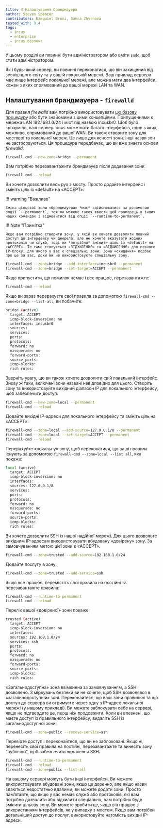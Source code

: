 ```yaml
---
title: 4 Налаштування брандмауера
author: Steven Spencer
contributors: Ezequiel Bruni, Ganna Zhyrnova
tested_with: 9.4
tags:
  - incus
  - enterprise
  - incus безпека
---
```


У цьому розділі ви повинні бути адміністратором або вміти `sudo`, щоб стати адміністратором.

Як і будь-який сервер, ви повинні переконатися, що він захищений від зовнішнього світу та у вашій локальній мережі. Ваш приклад сервера має лише інтерфейс локальної мережі, але можна мати два інтерфейси, кожен з яких спрямований до вашої мережі LAN та WAN.

## Налаштування брандмауера - `firewalld`

Для правил _firewalld_ вам потрібно використовувати [цю базову процедуру](../../guides/security/firewalld.md) або бути знайомими з цими концепціями. Припущеннями є мережа LAN 192.168.1.0/24 і міст під назвою incusbr0. Щоб було зрозуміло, ваш сервер Incus може мати багато інтерфейсів, один з яких, можливо, спрямований до вашої WAN. Ви також створите зону для мостової та локальної мереж. Це лише для ясності зони. Інші назви зон не застосовуються. Ця процедура передбачає, що ви вже знаєте основи _firewalld_.

```bash
firewall-cmd --new-zone=bridge --permanent
```

Вам потрібно перезавантажити брандмауер після додавання зони:

```bash
firewall-cmd --reload
```

Ви хочете дозволити весь рух з мосту. Просто додайте інтерфейс і змініть ціль із «default» на «ACCEPT»:

!!! warning "Важливо"

```
Зміна цільової зони «брандмауера» *має* здійснюватися за допомогою опції `--permanent`, тож ми можемо також ввести цей прапорець в інших наших командах і відмовитися від опції `--runtime-to-permanent`.
```

!!! Note "Примітка"

```
Якщо вам потрібно створити зону, у якій ви хочете дозволити повний доступ до інтерфейсу чи джерела, але не хочете вказувати жодних протоколів чи служб, тоді ви *потрібно* змінити ціль із «default» на «ACCEPT». Те саме стосується «ВІДХИЛЕННЯ» та «ВІДХИЛЕННЯ» для певного IP-блоку, для якого у вас є спеціальні зони. Зона «скидання» подбає про це за вас, доки ви не використовуєте спеціальну зону.
```

```bash
firewall-cmd --zone=bridge --add-interface=incusbr0 --permanent
firewall-cmd --zone=bridge --set-target=ACCEPT --permanent
```

Якщо припустити, що помилок немає і все працює, перезавантажте:

```bash
firewall-cmd --reload
```

Якщо ви зараз перерахуєте свої правила за допомогою `firewall-cmd --zone=bridge --list-all`, ви побачите:

```bash
bridge (active)
  target: ACCEPT
  icmp-block-inversion: no
  interfaces: incusbr0
  sources:
  services:
  ports:
  protocols:
  forward: no
  masquerade: no
  forward-ports:
  source-ports:
  icmp-blocks:
  rich rules:
```

Зверніть увагу, що ви також хочете дозволити свій локальний інтерфейс. Знову ж таки, включені зони названі невідповідно для цього. Створіть зону та використовуйте вихідний діапазон IP для локального інтерфейсу, щоб забезпечити доступ:

```bash
firewall-cmd --new-zone=local --permanent
firewall-cmd --reload
```

Додайте вихідні IP-адреси для локального інтерфейсу та змініть ціль на «ACCEPT»:

```bash
firewall-cmd --zone=local --add-source=127.0.0.1/8 --permanent
firewall-cmd --zone=local --set-target=ACCEPT --permanent
firewall-cmd --reload
```

Перерахуйте «локальну» зону, щоб переконатися, що ваші правила існують за допомогою `firewall-cmd --zone=local --list all`, яка покаже:

```bash
local (active)
  target: ACCEPT
  icmp-block-inversion: no
  interfaces:
  sources: 127.0.0.1/8
  services:
  ports:
  protocols:
  forward: no
  masquerade: no
  forward-ports:
  source-ports:
  icmp-blocks:
  rich rules:
```

Ви хочете дозволити SSH із нашої надійної мережі. Для цього дозвольте вихідним IP-адресам використовувати вбудовану «довірену» зону. За замовчуванням метою цієї зони є «ACCEPT».

```bash
firewall-cmd --zone=trusted --add-source=192.168.1.0/24
```

Додайте послугу в зону:

```bash
firewall-cmd --zone=trusted --add-service=ssh
```

Якщо все працює, перемістіть свої правила на постійні та перезавантажте правила:

```bash
firewall-cmd --runtime-to-permanent
firewall-cmd --reload
```

Перелік вашої «довіреної» зони покаже:

```bash
trusted (active)
  target: ACCEPT
  icmp-block-inversion: no
  interfaces:
  sources: 192.168.1.0/24
  services: ssh
  ports:
  protocols:
  forward: no
  masquerade: no
  forward-ports:
  source-ports:
  icmp-blocks:
  rich rules:
```

«Загальнодоступна» зона ввімкнена за замовчуванням, а SSH дозволено. З міркувань безпеки ви не хочете, щоб SSH дозволявся в «загальнодоступній» зоні. Переконайтеся, що ваші зони правильні та що доступ до сервера ви отримуєте через одну з IP-адрес локальної мережі (у нашому прикладі). Ви можете заблокувати себе на сервері, якщо не підтвердите це, перш ніж продовжити. Коли ви впевнені, що маєте доступ із правильного інтерфейсу, видаліть SSH із загальнодоступної зони:

```bash
firewall-cmd --zone=public --remove-service=ssh
```

Перевірте доступ і переконайтеся, що ви не заблоковані. Якщо ні, перенесіть свої правила на постійні, перезавантажте та винесіть зону "публічно", щоб забезпечити видалення SSH:

```bash
firewall-cmd --runtime-to-permanent
firewall-cmd --reload
firewall-cmd --zone=public --list-all
```

На вашому сервері можуть бути інші інтерфейси. Ви можете використовувати вбудовані зони, якщо це доречно, але якщо назви здаються недостатньо вдалими, ви можете додати зони. Просто пам’ятайте, що якщо у вас немає служб або протоколів, які вам потрібно дозволити або відхилити спеціально, вам потрібно буде змінити цільову зону. Ви можете зробити це, якщо він працює з використанням інтерфейсів, як у випадку з мостом. Якщо вам потрібен детальніший доступ до послуг, використовуйте натомість вихідні IP-адреси.
